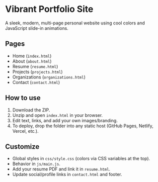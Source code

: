 # Vibrant Portfolio Site

A sleek, modern, multi-page personal website using cool colors and JavaScript slide-in animations.

## Pages
- Home (`index.html`)
- About (`about.html`)
- Resume (`resume.html`)
- Projects (`projects.html`)
- Organizations (`organizations.html`)
- Contact (`contact.html`)

## How to use
1. Download the ZIP.
2. Unzip and open `index.html` in your browser.
3. Edit text, links, and add your own images/branding.
4. To deploy, drop the folder into any static host (GitHub Pages, Netlify, Vercel, etc.).

## Customize
- Global styles in `css/style.css` (colors via CSS variables at the top).
- Behavior in `js/main.js`.
- Add your resume PDF and link it in `resume.html`.
- Update social/profile links in `contact.html` and footer.
